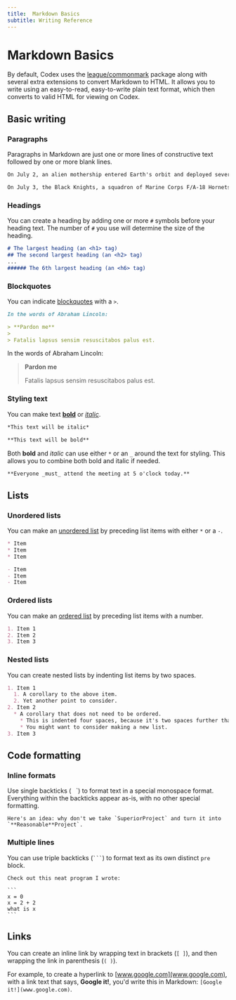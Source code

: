 ```yaml
---
title:  Markdown Basics
subtitle: Writing Reference
---
```


# Markdown Basics
By default, Codex uses the [league/commonmark](http://github.com/league/commonmark/) package along with several extra extensions to convert Markdown to HTML. 
It allows you to write using an easy-to-read, easy-to-write plain text format, which then converts to valid HTML for viewing on Codex.


## Basic writing

### Paragraphs
Paragraphs in Markdown are just one or more lines of constructive text followed by one or more blank lines.

```markdown
On July 2, an alien mothership entered Earth's orbit and deployed several dozen saucer-shaped "destroyer" spacecraft, each 15 miles (24 km) wide.

On July 3, the Black Knights, a squadron of Marine Corps F/A-18 Hornets, participated in an assault on a destroyer near the city of Los Angeles.
```

### Headings
You can create a heading by adding one or more `#` symbols before your heading text. The number of `#` you use will determine the size of the heading.

```markdown
# The largest heading (an <h1> tag)
## The second largest heading (an <h2> tag)
...
###### The 6th largest heading (an <h6> tag)
```

### Blockquotes
You can indicate [blockquotes](https://developer.mozilla.org/en-US/docs/Web/HTML/Element/blockquote) with a `>`.

```markdown
In the words of Abraham Lincoln:

> **Pardon me**
>
> Fatalis lapsus sensim resuscitabos palus est.
```

In the words of Abraham Lincoln:

> **Pardon me**
>
> Fatalis lapsus sensim resuscitabos palus est.

### Styling text
You can make text **[bold](https://developer.mozilla.org/en-US/docs/Web/HTML/Element/strong)** or *[italic](https://developer.mozilla.org/en-US/docs/Web/HTML/Element/em)*.

```markdown
*This text will be italic*

**This text will be bold**
```

Both **bold** and *italic* can use either `*` or an `_` around the text for styling. This allows you to combine both bold and italic if needed.

```markdown
**Everyone _must_ attend the meeting at 5 o'clock today.**
```

## Lists

### Unordered lists
You can make an [unordered list](https://developer.mozilla.org/en-US/docs/Web/HTML/Element/ul) by preceding list items with either `*` or a `-`.

```markdown
* Item
* Item
* Item

- Item
- Item
- Item
```

### Ordered lists
You can make an [ordered list](https://developer.mozilla.org/en-US/docs/Web/HTML/Element/ol) by preceding list items with a number.

```markdown
1. Item 1
2. Item 2
3. Item 3
```

### Nested lists
You can create nested lists by indenting list items by two spaces.

```markdown
1. Item 1
  1. A corollary to the above item.
  2. Yet another point to consider.
2. Item 2
  * A corollary that does not need to be ordered.
    * This is indented four spaces, because it's two spaces further than the item above.
    * You might want to consider making a new list.
3. Item 3
```

## Code formatting

### Inline formats
Use single backticks (` ` `) to format text in a special monospace format. Everything within the backticks appear as-is, with no other special formatting.

	Here's an idea: why don't we take `SuperiorProject` and turn it into `**Reasonable**Project`.

### Multiple lines
You can use triple backticks (` ``` `) to format text as its own distinct `pre` block.

	Check out this neat program I wrote:

	```
	x = 0
	x = 2 + 2
	what is x
	```

## Links
You can create an inline link by wrapping text in brackets (`[ ]`), and then wrapping the link in parenthesis (`( )`).

For example, to create a hyperlink to [www.google.com](www.google.com), with a link text that says, **Google it!**, you'd write this in Markdown: `[Google it!](www.google.com)`.
